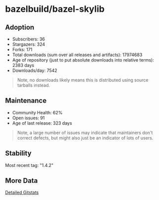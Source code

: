 # bazelbuild/bazel-skylib

## Adoption

- Subscribers: 36
- Stargazers: 324
- Forks: 171
- Total downloads (sum over all releases and artifacts): 17974683
- Age of repository (just to put absolute downloads into relative terms): 2383 days
- Downloads/day: 7542

> Note, no downloads likely means this is distributed using source tarballs instead.

## Maintenance

- Community Health: 62%
- Open issues: 91
- Age of last release: 323 days

> Note, a large number of issues may indicate that maintainers don't correct defects, but might also
> just be an indicator of lots of users.

## Stability

Most recent tag: "1.4.2"

## More Data

[Detailed Gitstats](/bazel-catalog/gitstats/bazelbuild/bazel-skylib)

